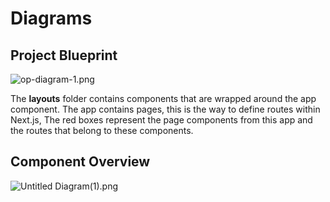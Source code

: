 # Diagrams #

## Project Blueprint ##

![op-diagram-1.png](https://bitbucket.org/repo/jgzaE4G/images/2874012613-op-diagram-1.png)

The **layouts** folder contains components that are wrapped around the app component. The app contains pages, this is the way to define routes within Next.js, The red boxes represent the page components from this app and the routes that belong to these components.

## Component Overview ##

![Untitled Diagram(1).png](https://bitbucket.org/repo/jgzaE4G/images/3365688164-Untitled%20Diagram%281%29.png)